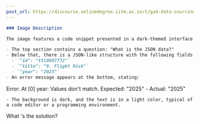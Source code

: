 ```yaml
---
post_url: https://discourse.onlinedegree.iitm.ac.in/t/ga4-data-sourcing-discussion-thread-tds-jan-2025/165959/171
---
```

```markdown
### Image Description

The image features a code snippet presented in a dark-themed interface. 

- The top section contains a question: "What is the JSON data?"
- Below that, there is a JSON-like structure with the following fields:
  - `"id": "tt10087772"`
  - `"title": "9. Flight Risk"`
  - `"year": "2025"` 
- An error message appears at the bottom, stating: 
  ```
  Error: At [0] year: Values don't match. Expected: "2025" - Actual: "2025"
  ```
- The background is dark, and the text is in a light color, typical of a code editor or a programming environment.
```

  
What 's the solution?
